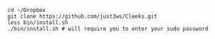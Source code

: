     cd ~/Dropbox
    git clone https://github.com/just3ws/Cleeks.git
    less bin/install.sh
    ./bin/install.sh # will require you to enter your sudo password
